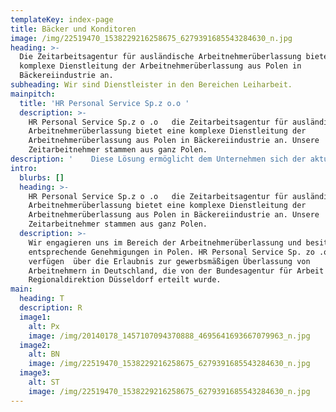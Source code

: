```yaml
---
templateKey: index-page
title: Bäcker und Konditoren
image: /img/22519470_1538229216258675_6279391685543284630_n.jpg
heading: >-
  Die Zeitarbeitsagentur für ausländische Arbeitnehmerüberlassung bietet eine
  komplexe Dienstleitung der Arbeitnehmerüberlassung aus Polen in
  Bäckereiindustrie an.
subheading: Wir sind Dienstleister in den Bereichen Leiharbeit.
mainpitch:
  title: 'HR Personal Service Sp.z o.o '
  description: >-
    HR Personal Service Sp.z o .o   die Zeitarbeitsagentur für ausländische
    Arbeitnehmerüberlassung bietet eine komplexe Dienstleitung der
    Arbeitnehmerüberlassung aus Polen in Bäckereiindustrie an. Unsere
    Zeitarbeitnehmer stammen aus ganz Polen.
description: '    Diese Lösung ermöglicht dem Unternehmen sich der aktuellen Arbeitsmarktsituation elastisch anzupassen (Zeitarbeiter), ohne Personalkosten zu tragen.  Die Übernahme von Aufgaben im Bereich der Rekrutierung polnischer Arbeitskräfte und Personalbetreuung durch die Arbeitsagentur aus Polen ist selbstverständlich.  Alle vor Ort entstehenden Kosten wie Entlohnung, Versorgung, Wohnungsmiete samt aller NK, alle Lohn-, Versicherungs- und Sozialkosten (Renten-, Kranken-, Arbeitslosenversicherung) werden für unser Leihpersonal von uns getragen.   Unsere motivierten Zeitarbeitnehmer arbeiten auf der Basis eines mit uns unterzeichneten Arbeitsvertrages – unter Einhaltung der gesetzlichen Mindestlöhne. Arbeitseinsätze im 3- Schichtbetrieb sind möglich.'
intro:
  blurbs: []
  heading: >-
    HR Personal Service Sp.z o .o   die Zeitarbeitsagentur für ausländische
    Arbeitnehmerüberlassung bietet eine komplexe Dienstleitung der
    Arbeitnehmerüberlassung aus Polen in Bäckereiindustrie an. Unsere
    Zeitarbeitnehmer stammen aus ganz Polen.
  description: >-
    Wir engagieren uns im Bereich der Arbeitnehmerüberlassung und besitzen
    entsprechende Genehmigungen in Polen. HR Personal Service Sp. zo .o 
    verfügen  über die Erlaubnis zur gewerbsmäßigen Überlassung von
    Arbeitnehmern in Deutschland, die von der Bundesagentur für Arbeit -
    Regionaldirektion Düsseldorf erteilt wurde.
main:
  heading: T
  description: R
  image1:
    alt: Px
    image: /img/20140178_1457107094370888_4695641693667079963_n.jpg
  image2:
    alt: BN
    image: /img/22519470_1538229216258675_6279391685543284630_n.jpg
  image3:
    alt: ST
    image: /img/22519470_1538229216258675_6279391685543284630_n.jpg
---
```


